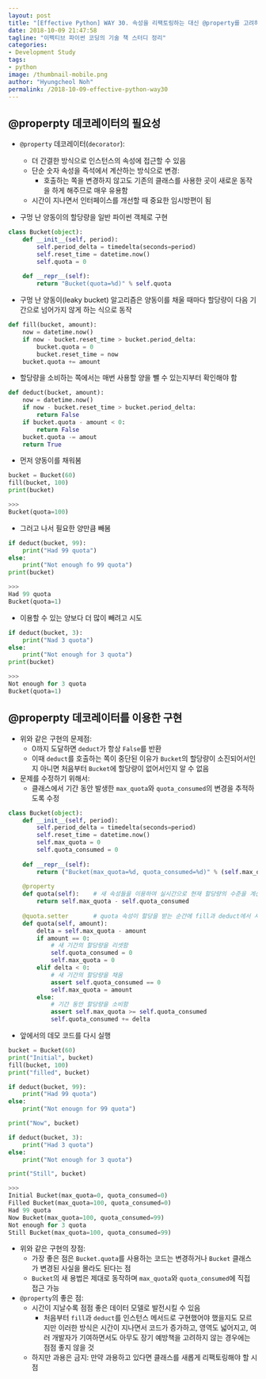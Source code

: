 ```yaml
---
layout: post
title: "[Effective Python] WAY 30. 속성을 리팩토링하는 대신 @property를 고려하자"
date: 2018-10-09 21:47:58
tagline: "이펙티브 파이썬 코딩의 기술 책 스터디 정리"
categories:
- Development Study
tags:
- python
image: /thumbnail-mobile.png
author: "Hyungcheol Noh"
permalink: /2018-10-09-effective-python-way30
---
```


## @properpty 데코레이터의 필요성
- `@property` 데코레이터(`decorator`):
  - 더 간결한 방식으로 인스턴스의 속성에 접근할 수 있음
  - 단순 숫자 속성을 즉석에서 계산하는 방식으로 변경:
    - 호출하는 쪽을 변경하지 않고도 기존의 클래스를 사용한 곳이 새로운 동작을 하게 해주므로 매우 유용함
  - 시간이 지나면서 인터페이스를 개선할 때 중요한 임시방편이 됨

- 구멍 난 양동이의 할당량을 일반 파이썬 객체로 구현

```python
class Bucket(object):
    def __init__(self, period):
        self.period_delta = timedelta(seconds=period)
        self.reset_time = datetime.now()
        self.quota = 0
        
    def __repr__(self):
        return "Bucket(quota=%d)" % self.quota
```

- 구멍 난 양동이(leaky bucket) 알고리즘은 양동이를 채울 때마다 할당량이 다음 기간으로 넘어가지 않게 하는 식으로 동작

```python
def fill(bucket, amount):
    now = datetime.now()
    if now - bucket.reset_time > bucket.period_delta:
        bucket.quota = 0
        bucket.reset_time = now
    bucket.quota += amount
```

- 할당량을 소비하는 쪽에서는 매번 사용할 양을 뺄 수 있는지부터 확인해야 함

```python
def deduct(bucket, amount):
    now = datetime.now()
    if now - bucket.reset_time > bucket.period_delta:
        return False
    if bucket.quota - amount < 0:
        return False
    bucket.quota -= amout
    return True
```

- 먼저 양동이를 채워봄

```python
bucket = Bucket(60)
fill(bucket, 100)
print(bucket)

>>>
Bucket(quota=100)
```

- 그러고 나서 필요한 양만큼 빼봄

```python
if deduct(bucket, 99):
    print("Had 99 quota")
else:
    print("Not enough fo 99 quota")
print(bucket)

>>>
Had 99 quota
Bucket(quota=1)
```

- 이용할 수 있는 양보다 더 많이 빼려고 시도

```python
if deduct(bucket, 3):
    print("Nad 3 quota")
else:
    print("Not enough for 3 quota")
print(bucket)

>>>
Not enough for 3 quota
Bucket(quota=1)
```

## @properpty 데코레이터를 이용한 구현
- 위와 같은 구현의 문제점:
  - 0까지 도달하면 `deduct`가 항상 `False`를 반환
  - 이때 `deduct`를 호출하는 쪽이 중단된 이유가 `Bucket`의 할당량이 소진되어서인지 아니면 처음부터 `Bucket`에 할당량이 없어서인지 알 수 없음
- 문제를 수정하기 위해서:
  - 클래스에서 기간 동안 발생한 `max_quota`와 `quota_consumed`의 변경을 추적하도록 수정

```python
class Bucket(object):
    def __init__(self, period):
        self.period_delta = timedelta(seconds=period)
        self.reset_time = datetime.now()
        self.max_quota = 0
        self.quota_consumed = 0
    
    def __repr__(self):
        return ("Bucket(max_quota=%d, quota_consumed=%d)" % (self.max_quota, self.quota_consumed))
    
    @property
    def quota(self):    # 새 속성들을 이용하여 실시간으로 현재 할당량의 수준을 계산
        return self.max_quota - self.quota_consumed
    
    @quota.setter       # quota 속성이 할당을 받는 순간에 fill과 deduct에서 사용하는 이 클래스의 현재 인터페이스와 일치하는 특별한 동작을 하게 만듦
    def quota(self, amount):
        delta = self.max_quota - amount
        if amount == 0:
            # 새 기간의 할당량을 리셋함
            self.quota_consumed = 0
            self.max_quota = 0
        elif delta < 0:
            # 새 기간의 할당량을 채움
            assert self.quota_consumed == 0
            self.max_quota = amount
        else:
            # 기간 동안 할당량을 소비함
            assert self.max_quota >= self.quota_consumed
            self.quota_consumed += delta
```

- 앞에서의 데모 코드를 다시 실행

```python
bucket = Bucket(60)
print("Initial", bucket)
fill(bucket, 100)
print("filled", bucket)

if deduct(bucket, 99):
    print("Had 99 quota")
else:
    print("Not enougn for 99 quota")

print("Now", bucket)

if deduct(bucket, 3):
    print("Had 3 quota")
else:
    print("Not enough for 3 quota")

print("Still", bucket)

>>>
Initial Bucket(max_quota=0, quota_consumed=0)
Filled Bucket(max_quota=100, quota_consumed=0)
Had 99 quota
Now Bucket(max_quota=100, quota_consumed=99)
Not enough for 3 quota
Still Bucket(max_quota=100, quota_consumed=99)
```

- 위와 같은 구현의 장점:
  - 가장 좋은 점은 `Bucket.quota`를 사용하는 코드는 변경하거나 `Bucket` 클래스가 변경된 사실을 몰라도 된다는 점
  - `Bucket`의 새 용법은 제대로 동작하며 `max_quota`와 `quota_consumed`에 직접 접근 가능
- `@property`의 좋은 점:
  - 시간이 지날수록 점점 좋은 데이터 모델로 발전시킬 수 있음
    - 처음부터 `fill`과 `deduct`를 인스턴스 메서드로 구현했어야 했을지도 모르지만 이러한 방식은 시간이 지나면서 코드가 증가하고, 영역도 넓어지고, 여러 개발자가 기여하면서도 아무도 장기 예방책을 고려하지 않는 경우에는 점점 좋지 않을 것
  - 하지만 과용은 금지: 만약 과용하고 있다면 클래스를 새롭게 리팩토링해야 할 시점
